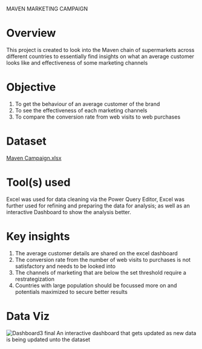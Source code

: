 MAVEN MARKETING CAMPAIGN
# Overview
This project is created to look into the Maven chain of supermarkets across different countries to essentially find insights on what an average customer looks like and effectiveness of some marketing channels
# Objective
1. To get the behaviour of an average customer of the brand
2. To see the effectiveness of each marketing channels
3. To compare the conversion rate from web visits to web purchases
# Dataset
[Maven Campaign.xlsx](https://github.com/BabajideDAnalyst/Maven-project/files/13064136/Maven.Campaign.xlsx)
# Tool(s) used
Excel was used for data cleaning via the Power Query Editor, Excel was further used for refining and preparing the data for analysis; as well as an interactive Dashboard to show the analysis better.
# Key insights
1. The average customer details are shared on the excel dashboard
2. The conversion rate from the number of web visits to purchases is not satisfactory and needs to be looked into
3. The channels of marketing that are below the set threshold require a restrategization
4. Countries with large population should be focussed more on and potentials maximized to secure better results
# Data Viz
![Dashboard3 final](https://github.com/BabajideDAnalyst/Maven-project/assets/148384924/596d7f7f-d0ed-4ded-b259-eaf5d56f2ce8)
An interactive dashboard that gets updated as new data is being updated unto the dataset
